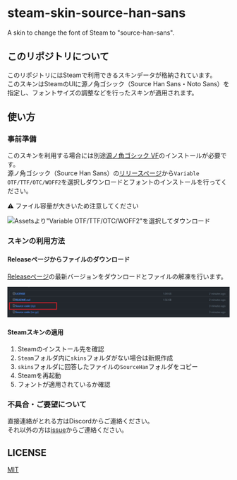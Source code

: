 # steam-skin-source-han-sans

A skin to change the font of Steam to "source-han-sans".

## このリポジトリについて

このリポジトリにはSteamで利用できるスキンデータが格納されています。  
このスキンはSteamのUIに源ノ角ゴシック（Source Han Sans・Noto Sans）を指定し、フォントサイズの調整などを行ったスキンが適用されます。

## 使い方

### 事前準備

このスキンを利用する場合には別途[源ノ角ゴシック VF](https://github.com/adobe-fonts/source-han-sans)のインストールが必要です。  
源ノ角ゴシック（Source Han Sans）の[リリースページ](https://github.com/adobe-fonts/source-han-sans/releases)から`Variable OTF/TTF/OTC/WOFF2`を選択しダウンロードとフォントのインストールを行ってください。

⚠️ ファイル容量が大きいため注意してください

![Assetsより"Variable OTF/TTF/OTC/WOFF2"を選択してダウンロード](https://github.com/adobe-fonts/source-han-sans/releases)

### スキンの利用方法

#### Releaseページからファイルのダウンロード

[Releaseページ](https://github.com/ken7253/steam-skin-source-han-sans/releases)の最新バージョンをダウンロードとファイルの解凍を行います。

![AssetsよりSource code(zip)を選択してダウンロードする](/.assets/download-link.jpg)

#### Steamスキンの適用

1. Steamのインストール先を確認
2. `Steam`フォルダ内に`skins`フォルダがない場合は新規作成
3. `skins`フォルダに回答したファイルの`SourceHan`フォルダをコピー
4. Steamを再起動
5. フォントが適用されているか確認

### 不具合・ご要望について

直接連絡がとれる方はDiscordからご連絡ください。  
それ以外の方は[issue](https://github.com/ken7253/steam-skin-source-han-sans/issues)からご連絡ください。

## LICENSE

[MIT](/LICENSE)
